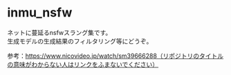 # inmu_nsfw  

ネットに蔓延るnsfwスラング集です。  
生成モデルの生成結果のフィルタリング等にどうぞ。  


参考：https://www.nicovideo.jp/watch/sm39666288（リポジトリのタイトルの意味がわからない人はリンクをふまないでください）
